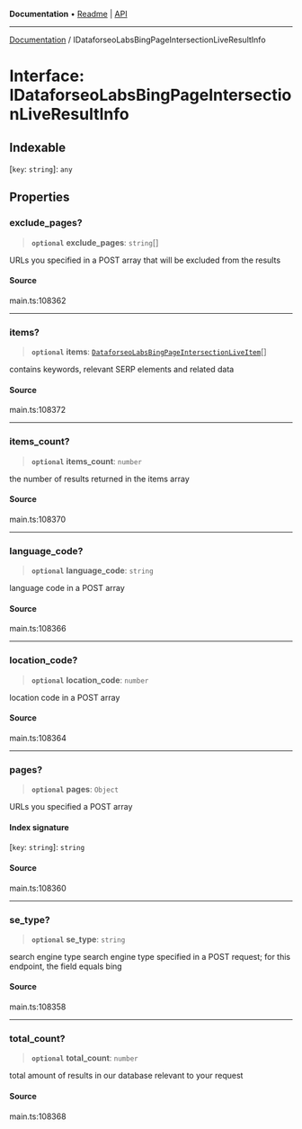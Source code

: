 **Documentation** • [Readme](../README.md) \| [API](../globals.md)

***

[Documentation](../README.md) / IDataforseoLabsBingPageIntersectionLiveResultInfo

# Interface: IDataforseoLabsBingPageIntersectionLiveResultInfo

## Indexable

 \[`key`: `string`\]: `any`

## Properties

### exclude\_pages?

> **`optional`** **exclude\_pages**: `string`[]

URLs you specified in a POST array that will be excluded from the results

#### Source

main.ts:108362

***

### items?

> **`optional`** **items**: [`DataforseoLabsBingPageIntersectionLiveItem`](../classes/DataforseoLabsBingPageIntersectionLiveItem.md)[]

contains keywords, relevant SERP elements and related data

#### Source

main.ts:108372

***

### items\_count?

> **`optional`** **items\_count**: `number`

the number of results returned in the items array

#### Source

main.ts:108370

***

### language\_code?

> **`optional`** **language\_code**: `string`

language code in a POST array

#### Source

main.ts:108366

***

### location\_code?

> **`optional`** **location\_code**: `number`

location code in a POST array

#### Source

main.ts:108364

***

### pages?

> **`optional`** **pages**: `Object`

URLs you specified a POST array

#### Index signature

 \[`key`: `string`\]: `string`

#### Source

main.ts:108360

***

### se\_type?

> **`optional`** **se\_type**: `string`

search engine type
search engine type specified in a POST request;
for this endpoint, the field equals bing

#### Source

main.ts:108358

***

### total\_count?

> **`optional`** **total\_count**: `number`

total amount of results in our database relevant to your request

#### Source

main.ts:108368
